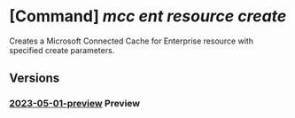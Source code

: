 # [Command] _mcc ent resource create_

Creates a Microsoft Connected Cache for Enterprise resource with specified create parameters.

## Versions

### [2023-05-01-preview](/Resources/mgmt-plane/L3N1YnNjcmlwdGlvbnMve30vcmVzb3VyY2Vncm91cHMve30vcHJvdmlkZXJzL21pY3Jvc29mdC5jb25uZWN0ZWRjYWNoZS9lbnRlcnByaXNlbWNjY3VzdG9tZXJzL3t9/2023-05-01-preview.xml) **Preview**

<!-- mgmt-plane /subscriptions/{}/resourcegroups/{}/providers/microsoft.connectedcache/enterprisemcccustomers/{} 2023-05-01-preview -->

